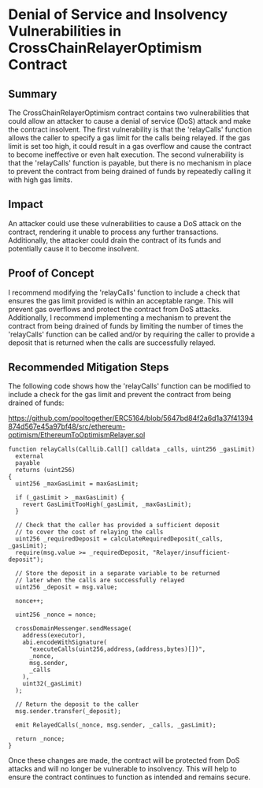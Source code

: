# Denial of Service and Insolvency Vulnerabilities in CrossChainRelayerOptimism Contract

## Summary

The CrossChainRelayerOptimism contract contains two vulnerabilities that could allow an attacker to cause a denial of service (DoS) attack and make the contract insolvent. The first vulnerability is that the 'relayCalls' function allows the caller to specify a gas limit for the calls being relayed. If the gas limit is set too high, it could result in a gas overflow and cause the contract to become ineffective or even halt execution. The second vulnerability is that the 'relayCalls' function is payable, but there is no mechanism in place to prevent the contract from being drained of funds by repeatedly calling it with high gas limits.

## Impact

An attacker could use these vulnerabilities to cause a DoS attack on the contract, rendering it unable to process any further transactions. Additionally, the attacker could drain the contract of its funds and potentially cause it to become insolvent.

## Proof of Concept

I recommend modifying the 'relayCalls' function to include a check that ensures the gas limit provided is within an acceptable range. This will prevent gas overflows and protect the contract from DoS attacks. Additionally, I recommend implementing a mechanism to prevent the contract from being drained of funds by limiting the number of times the 'relayCalls' function can be called and/or by requiring the caller to provide a deposit that is returned when the calls are successfully relayed.

## Recommended Mitigation Steps

The following code shows how the 'relayCalls' function can be modified to include a check for the gas limit and prevent the contract from being drained of funds:

https://github.com/pooltogether/ERC5164/blob/5647bd84f2a6d1a37f41394874d567e45a97bf48/src/ethereum-optimism/EthereumToOptimismRelayer.sol

```
function relayCalls(CallLib.Call[] calldata _calls, uint256 _gasLimit)
  external
  payable
  returns (uint256)
{
  uint256 _maxGasLimit = maxGasLimit;

  if (_gasLimit > _maxGasLimit) {
    revert GasLimitTooHigh(_gasLimit, _maxGasLimit);
  }

  // Check that the caller has provided a sufficient deposit
  // to cover the cost of relaying the calls
  uint256 _requiredDeposit = calculateRequiredDeposit(_calls, _gasLimit);
  require(msg.value >= _requiredDeposit, "Relayer/insufficient-deposit");

  // Store the deposit in a separate variable to be returned
  // later when the calls are successfully relayed
  uint256 _deposit = msg.value;

  nonce++;

  uint256 _nonce = nonce;

  crossDomainMessenger.sendMessage(
    address(executor),
    abi.encodeWithSignature(
      "executeCalls(uint256,address,(address,bytes)[])",
      _nonce,
      msg.sender,
      _calls
    ),
    uint32(_gasLimit)
  );

  // Return the deposit to the caller
  msg.sender.transfer(_deposit);

  emit RelayedCalls(_nonce, msg.sender, _calls, _gasLimit);

  return _nonce;
}
```

Once these changes are made, the contract will be protected from DoS attacks and will no longer be vulnerable to insolvency. This will help to ensure the contract continues to function as intended and remains secure.